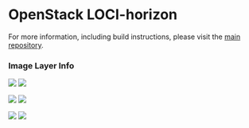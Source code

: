 # OpenStack LOCI-horizon

For more information, including build instructions, please visit the [main repository](https://github.com/openstack/loci).

### Image Layer Info
[![](https://images.microbadger.com/badges/version/openstackloci/horizon:debian.svg)](https://microbadger.com/images/openstackloci/horizon:latest "openstackloci/horizon:latest") [![](https://images.microbadger.com/badges/image/openstackloci/horizon:latest.svg)](https://microbadger.com/images/openstackloci/horizon:latest "openstackloci/horizon:latest")

[![](https://images.microbadger.com/badges/version/openstackloci/horizon:ubuntu.svg)](https://microbadger.com/images/openstackloci/horizon:ubuntu "openstackloci/horizon:ubuntu") [![](https://images.microbadger.com/badges/image/openstackloci/horizon:ubuntu.svg)](https://microbadger.com/images/openstackloci/horizon:ubuntu "openstackloci/horizon:ubuntu")

[![](https://images.microbadger.com/badges/version/openstackloci/horizon:centos.svg)](https://microbadger.com/images/openstackloci/horizon:centos "openstackloci/horizon:centos") [![](https://images.microbadger.com/badges/image/openstackloci/horizon:centos.svg)](https://microbadger.com/images/openstackloci/horizon:centos "openstackloci/horizon:centos")
